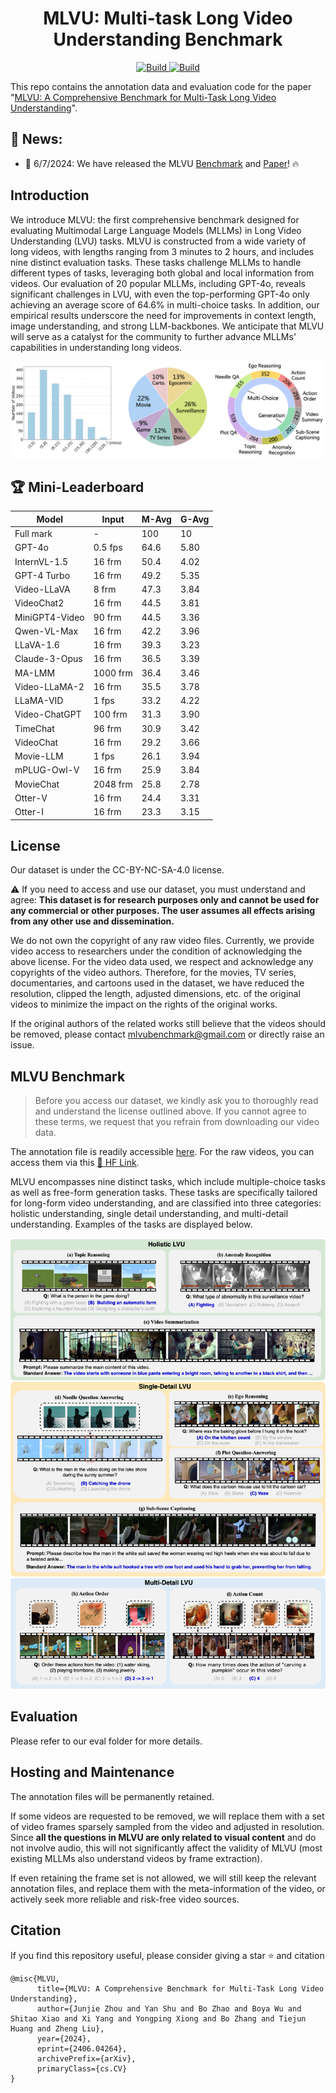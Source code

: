 <h1 align="center">MLVU: Multi-task Long Video Understanding Benchmark</h1>
<p align="center">
    <a href="https://arxiv.org/abs/2406.04264">
            <img alt="Build" src="http://img.shields.io/badge/cs.CV-arXiv%3A2406.04264-B31B1B.svg">
    </a>
    <a href="https://huggingface.co/datasets/MLVU/MVLU">
        <img alt="Build" src="https://img.shields.io/badge/🤗 Dataset-MLVU Benchmark-yellow">
    </a>
</p>

This repo contains the annotation data and evaluation code for the paper "[MLVU: A Comprehensive Benchmark for Multi-Task Long Video Understanding](https://arxiv.org/abs/2406.04264)".

## :bell: News:
- 🥳 6/7/2024: We have released the MLVU [Benchmark](https://huggingface.co/datasets/MLVU/MVLU) and [Paper](https://arxiv.org/abs/2406.04264)! :fire:



## Introduction
We introduce MLVU: the first comprehensive benchmark designed for evaluating Multimodal Large Language Models (MLLMs) in Long Video Understanding (LVU) tasks. MLVU is constructed from a wide variety of long videos, with lengths ranging from 3 minutes to 2 hours, and includes nine distinct evaluation tasks. These tasks challenge MLLMs to handle different types of tasks, leveraging both global and local information from videos. Our evaluation of 20 popular MLLMs, including GPT-4o, reveals significant challenges in LVU, with even the top-performing GPT-4o only achieving an average score of 64.6% in multi-choice tasks. In addition, our empirical results underscore the need for improvements in context length, image understanding, and strong LLM-backbones. We anticipate that MLVU will serve as a catalyst for the community to further advance MLLMs' capabilities in understanding long videos.

![Statistical overview of our LVBench dataset. **Left:** Distribution of Video Duration; **Middle** Distribution of Source Types for Long Videos; **Right:** Quantification of Each Task Type.](./figs/statistic.png)



## :trophy: Mini-Leaderboard

| Model | Input | M-Avg | G-Avg |
| --- | --- | --- | --- |
| Full mark | - | 100 | 10 |
| GPT-4o | 0.5 fps | 64.6 | 5.80 |
| InternVL-1.5 | 16 frm | 50.4 | 4.02 |
| GPT-4 Turbo | 16 frm | 49.2 | 5.35 |
| Video-LLaVA | 8 frm | 47.3 | 3.84 |
| VideoChat2 | 16 frm | 44.5 | 3.81 |
| MiniGPT4-Video | 90 frm | 44.5 | 3.36 |
| Qwen-VL-Max | 16 frm | 42.2 | 3.96 |
| LLaVA-1.6 | 16 frm | 39.3 | 3.23 |
| Claude-3-Opus | 16 frm | 36.5 | 3.39 |
| MA-LMM | 1000 frm | 36.4 | 3.46 |
| Video-LLaMA-2 | 16 frm | 35.5 | 3.78 |
| LLaMA-VID | 1 fps | 33.2 | 4.22 |
| Video-ChatGPT | 100 frm | 31.3 | 3.90 |
| TimeChat | 96 frm | 30.9 | 3.42 |
| VideoChat | 16 frm | 29.2 | 3.66 |
| Movie-LLM | 1 fps | 26.1 | 3.94 |
| mPLUG-Owl-V | 16 frm | 25.9 | 3.84 |
| MovieChat | 2048 frm | 25.8 | 2.78 |
| Otter-V | 16 frm | 24.4 | 3.31 |
| Otter-I | 16 frm | 23.3 | 3.15 |







## License
Our dataset is under the CC-BY-NC-SA-4.0 license.

:warning: If you need to access and use our dataset, you must understand and agree: **This dataset is for research purposes only and cannot be used for any commercial or other purposes. The user assumes all effects arising from any other use and dissemination.**

We do not own the copyright of any raw video files. Currently, we provide video access to researchers under the condition of acknowledging the above license. For the video data used, we respect and acknowledge any copyrights of the video authors. Therefore, for the movies, TV series, documentaries, and cartoons used in the dataset, we have reduced the resolution, clipped the length, adjusted dimensions, etc. of the original videos to minimize the impact on the rights of the original works. 

If the original authors of the related works still believe that the videos should be removed, please contact mlvubenchmark@gmail.com or directly raise an issue.


## MLVU Benchmark
> Before you access our dataset, we kindly ask you to thoroughly read and understand the license outlined above. If you cannot agree to these terms, we request that you refrain from downloading our video data.


The annotation file is readily accessible [here](url). For the raw videos, you can access them via this [<u>🤗 HF Link</u>](https://huggingface.co/datasets/MLVU/MVLU).


MLVU encompasses nine distinct tasks, which include multiple-choice tasks as well as free-form generation tasks. These tasks are specifically tailored for long-form video understanding, and are classified into three categories: holistic understanding, single detail understanding, and multi-detail understanding. Examples of the tasks are displayed below.


![Task Examples of our MLVU.](./figs/task_example.png)


## Evaluation
Please refer to our eval folder for more details.




## Hosting and Maintenance
The annotation files will be permanently retained. 

If some videos are requested to be removed, we will replace them with a set of video frames sparsely sampled from the video and adjusted in resolution. Since **all the questions in MLVU are only related to visual content** and do not involve audio, this will not significantly affect the validity of MLVU (most existing MLLMs also understand videos by frame extraction).

If even retaining the frame set is not allowed, we will still keep the relevant annotation files, and replace them with the meta-information of the video, or actively seek more reliable and risk-free video sources.





## Citation

If you find this repository useful, please consider giving a star :star: and citation

```
@misc{MLVU,
      title={MLVU: A Comprehensive Benchmark for Multi-Task Long Video Understanding}, 
      author={Junjie Zhou and Yan Shu and Bo Zhao and Boya Wu and Shitao Xiao and Xi Yang and Yongping Xiong and Bo Zhang and Tiejun Huang and Zheng Liu},
      year={2024},
      eprint={2406.04264},
      archivePrefix={arXiv},
      primaryClass={cs.CV}
}
```


